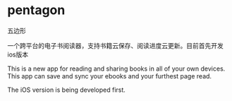 # pentagon

五边形

一个跨平台的电子书阅读器，支持书籍云保存、阅读进度云更新。目前首先开发ios版本

This is a new app for reading and sharing books in all of your own devices. This app can save and sync your ebooks and your furthest page read.

The iOS version is being developed first.
